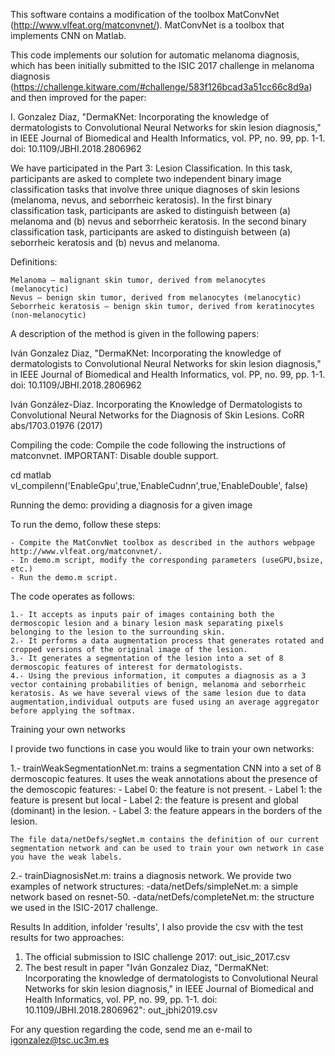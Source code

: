 This software contains a modification of the toolbox MatConvNet (http://www.vlfeat.org/matconvnet/). MatConvNet is a toolbox that implements CNN on Matlab. 

This code implements our solution for automatic melanoma diagnosis, which has been initially submitted to the ISIC 2017 challenge in melanoma diagnosis (https://challenge.kitware.com/#challenge/583f126bcad3a51cc66c8d9a) and then improved for the paper:

I. Gonzalez Diaz, "DermaKNet: Incorporating the knowledge of dermatologists to Convolutional Neural Networks for skin lesion diagnosis," in IEEE Journal of Biomedical and Health Informatics, vol. PP, no. 99, pp. 1-1.
doi: 10.1109/JBHI.2018.2806962 

We have participated in the Part 3: Lesion Classification. In this task, participants are asked to complete two independent binary image classification tasks that involve three unique diagnoses of skin lesions (melanoma, nevus, and seborrheic keratosis). In the first binary classification task, participants are asked to distinguish between (a) melanoma and (b) nevus and seborrheic keratosis. In the second binary classification task, participants are asked to distinguish between (a) seborrheic keratosis and (b) nevus and melanoma.

Definitions:

    Melanoma – malignant skin tumor, derived from melanocytes (melanocytic)
    Nevus – benign skin tumor, derived from melanocytes (melanocytic)
    Seborrheic keratosis – benign skin tumor, derived from keratinocytes (non-melanocytic)

A description of the method is given in the following papers:

Iván Gonzalez Diaz, "DermaKNet: Incorporating the knowledge of dermatologists to Convolutional Neural Networks for skin lesion diagnosis," in IEEE Journal of Biomedical and Health Informatics, vol. PP, no. 99, pp. 1-1. doi: 10.1109/JBHI.2018.2806962

Iván González-Díaz. Incorporating the Knowledge of Dermatologists to Convolutional Neural Networks for the Diagnosis of Skin Lesions. CoRR abs/1703.01976 (2017)

Compiling the code: Compile the code following the instructions of matconvnet. IMPORTANT: Disable double support.

cd matlab
vl_compilenn('EnableGpu',true,'EnableCudnn',true,'EnableDouble', false)


Running the demo: providing a diagnosis for a given image

To run the demo, follow these steps:

	- Compite the MatConvNet toolbox as described in the authors webpage http://www.vlfeat.org/matconvnet/.
	- In demo.m script, modify the corresponding parameters (useGPU,bsize, etc.)
	- Run the demo.m script.

The code operates as follows:

	1.- It accepts as inputs pair of images containing both the dermoscopic lesion and a binary lesion mask separating pixels belonging to the lesion to the surrounding skin.
	2.- It performs a data augmentation process that generates rotated and cropped versions of the original image of the lesion.
	3.- It generates a segmentation of the lesion into a set of 8 dermoscopic features of interest for dermatologists.
	4.- Using the previous information, it computes a diagnosis as a 3 vector containing probabilities of benign, melanoma and seborrheic keratosis. As we have several views of the same lesion due to data augmentation,individual outputs are fused using an average aggregator before applying the softmax. 



Training your own networks


I provide two functions in case you would like to train your own networks:

1.- trainWeakSegmentationNet.m: trains a segmentation CNN into a set of 8 dermoscopic features. It uses the weak annotations about the presence of the demoscopic features:
	- Label 0: the feature is not present.
	- Label 1: the feature is present but local
	- Label 2: the feature is present and global (dominant) in the lesion.
	- Label 3: the feature appears in the borders of the lesion.
        
	The file data/netDefs/segNet.m contains the definition of our current segmentation network and can be used to train your own network in case you have the weak labels.

2.- trainDiagnosisNet.m: trains a diagnosis network. We provide two examples of network structures:
	-data/netDefs/simpleNet.m: a simple network based on resnet-50.
	-data/netDefs/completeNet.m: the structure we used in the ISIC-2017 challenge.


Results
In addition, infolder 'results', I also provide the csv with the test results for two approaches:
1) The official submission to ISIC challenge 2017: out_isic_2017.csv
2) The best result in paper "Iván Gonzalez Diaz, "DermaKNet: Incorporating the knowledge of dermatologists to Convolutional Neural Networks for skin lesion diagnosis," in IEEE Journal of Biomedical and Health Informatics, vol. PP, no. 99, pp. 1-1. doi: 10.1109/JBHI.2018.2806962": out_jbhi2019.csv

For any question regarding the code, send me an e-mail to igonzalez@tsc.uc3m.es







